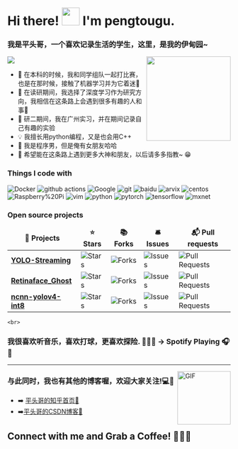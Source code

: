 <h1>Hi there! <img src="https://media.giphy.com/media/hvRJCLFzcasrR4ia7z/giphy.gif" height="40px" width="40px">  I'm  pengtougu. 



### 我是平头哥，一个喜欢记录生活的学生，这里，是我的伊甸园~  
<div>
<img align="right" height="190px" src="https://ss2.bdstatic.com/70cFvnSh_Q1YnxGkpoWK1HF6hhy/it/u=1410335010,2761093436&fm=26&gp=0.jpg"/>
</div>

<p align="left">
<img src = "https://github-readme-stats.vercel.app/api?username=pengtougu&&show_icons=true&title_color=66ffff&icon_color=7a34f9&text_color=009999&bg_color=333366& theme=radical"/>
</p>

- 🔭 在本科的时候，我和同学组队一起打比赛，也是在那时候，接触了机器学习并为它着迷🤖
- 🌱 在读研期间，我选择了深度学习作为研究方向，我相信在这条路上会遇到很多有趣的人和事🤣
- 👯  研二期间，我在广州实习，并在期间记录自己有趣的实验
- 💡   我擅长用python编程，又是也会用C++
- 👩 我是程序男，但是俺有女朋友哈哈
- 🤣 希望能在这条路上遇到更多大神和朋友，以后请多多指教~ 😁
  
<h3>Things I code with</h3>
<p>
  <img alt="Docker" src="https://img.shields.io/badge/-Docker-46a2f1?style=flat-square&logo=docker&logoColor=white" />
  <img alt="github actions" src="https://img.shields.io/badge/-Github_Actions-2088FF?style=flat-square&logo=github-actions&logoColor=white" />
  <img alt="Google" src="https://img.shields.io/badge/-Google_Cloud_Platform-1a73e8?style=flat-square&logo=google-cloud&logoColor=white" />
  <img alt="git" src="https://img.shields.io/badge/-Git-F05032?style=flat-square&logo=git&logoColor=white" />
  <img alt="baidu" src="https://img.shields.io/badge/baidu-%20-white?color=blue&logo=baidu&logoColor=blue&style=flat-square" />
  <img alt="arvix" src="https://img.shields.io/badge/arvix-%20-white?color=red&label=arvix&logo=arvix&logoColor=red&style=flat-square" />
  <img alt="centos" src="https://img.shields.io/badge/centos-%20-white?color=red&label=centos&logo=centos&logoColor=red&style=flat-square" />
  <img alt="Raspberry%20Pi" src="https://img.shields.io/badge/Raspberry%20Pi-%20-white?color=red&label=Raspberry%20Pi&logo=Raspberry%20Pi&logoColor=red&style=flat-square" />
  <img alt="vim" src="https://img.shields.io/badge/vim-%20-white?color=green&label=vim&logo=vim&logoColor=green" />
  <img alt="python" src="https://img.shields.io/badge/python-%20-white?color=yellow&label=python&logo=python&logoColor=yellow" />
  <img alt="pytorch" src="https://img.shields.io/badge/pytorch-%20-white?color=red&label=pytorch&logo=pytorch&logoColor=red&style=flat-square" />
  <img alt="tensorflow" src="https://img.shields.io/badge/tensorflow-%20-white?color=orange&label=tensorflow&logo=tensorflow&logoColor=orange&style=flat-square" />
  <img alt="mxnet" src="https://img.shields.io/badge/mxnet-%20-red?color=red&label=mxnet&logo=mxnet&logoColor=red&style=flat-square" />
</p>
  
<h3>Open source projects</h3>
<table>
  <thead align="center">
    <tr border: none;>
      <td><b>🎁 Projects</b></td>
      <td><b>⭐ Stars</b></td>
      <td><b>📚 Forks</b></td>
      <td><b>🛎 Issues</b></td>
      <td><b>📬 Pull requests</b></td>
    </tr>
  </thead>
  <tbody>
    <tr>
      <td><a href="https://github.com/pengtougu/YOLO-Streaming"><b>YOLO-Streaming</b></a></td>
      <td><img alt="Stars" src="https://img.shields.io/github/stars/pengtougu/YOLO-Streaming?style=flat-square&labelColor=343b41"/></td>
      <td><img alt="Forks" src="https://img.shields.io/github/forks/pengtougu/YOLO-Streaming?style=flat-square&labelColor=343b41"/></td>
      <td><img alt="Issues" src="https://img.shields.io/github/issues/pengtougu/YOLO-Streaming?style=flat-square&labelColor=343b41"/></td>
      <td><img alt="Pull Requests" src="https://img.shields.io/github/issues-pr/pengtougu/YOLO-Streaming?style=flat-square&labelColor=343b41"/></td>
    </tr>
	  <tr>
      <td><a href="https://github.com/pengtougu/Retinaface_Ghost"><b>Retinaface_Ghost</b></a></td>
      <td><img alt="Stars" src="https://img.shields.io/github/stars/pengtougu/Retinaface_Ghost?style=flat-square&labelColor=343b41"/></td>
      <td><img alt="Forks" src="https://img.shields.io/github/forks/pengtougu/Retinaface_Ghost?style=flat-square&labelColor=343b41"/></td>
      <td><img alt="Issues" src="https://img.shields.io/github/issues/pengtougu/Retinaface_Ghost?style=flat-square&labelColor=343b41"/></td>
      <td><img alt="Pull Requests" src="https://img.shields.io/github/issues-pr/pengtougu/Retinaface_Ghost?style=flat-square&labelColor=343b41"/></td>
    </tr>
	  <tr>
      <td><a href="https://github.com/pengtougu/ncnn-yolov4-int8"><b>ncnn-yolov4-int8</b></a></td>
      <td><img alt="Stars" src="https://img.shields.io/github/stars/pengtougu/ncnn-yolov4-int8?style=flat-square&labelColor=343b41"/></td>
      <td><img alt="Forks" src="https://img.shields.io/github/forks/pengtougu/ncnn-yolov4-int8?style=flat-square&labelColor=343b41"/></td>
      <td><img alt="Issues" src="https://img.shields.io/github/issues/pengtougu/ncnn-yolov4-int8?style=flat-square&labelColor=343b41"/></td>
      <td><img alt="Pull Requests" src="https://img.shields.io/github/issues-pr/pengtougu/ncnn-yolov4-int8?style=flat-square&labelColor=343b41"/></td>
    </tr>
  </tbody>
</table>

	<br>

### 我很喜欢听音乐，喜欢打球，更喜欢探险. 🎼🎸🎶   →   Spotify Playing 🎧👀


---
<div>
<img align="right" alt="GIF" height="120px" src="https://ss0.bdstatic.com/70cFuHSh_Q1YnxGkpoWK1HF6hhy/it/u=2757967338,3675478352&fm=26&gp=0.jpg"/>
</div>
  
### 与此同时，我也有其他的博客喔，欢迎大家关注!💻📌

- ➡️ [平头哥的知乎首页💛](https://www.zhihu.com/people/chenxiangrong)
- ➡️[平头哥的CSDN博客💛](https://blog.csdn.net/weixin_45829462?spm=1001.2101.3001.5343&type=blog)


## Connect with me and Grab a Coffee! 🙋‍♀️🥤             
